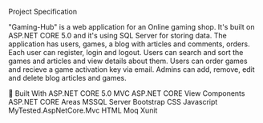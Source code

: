Project Specification

"Gaming-Hub" is a web application for an Online gaming shop. It's built on ASP.NET CORE 5.0 and it's using SQL Server for storing data. 
The application has users, games, a blog with articles and comments, orders. Each user can register, login and logout. 
Users can search and sort the games and articles and view details about them. Users can order games and recieve a game activation key via email.
Admins can add, remove, edit and delete blog articles and games.

🔨 Built With
ASP.NET CORE 5.0 MVC
ASP.NET CORE View Components
ASP.NET CORE Areas
MSSQL Server
Bootstrap
CSS
Javascript 
MyTested.AspNetCore.Mvc
HTML
Moq
Xunit